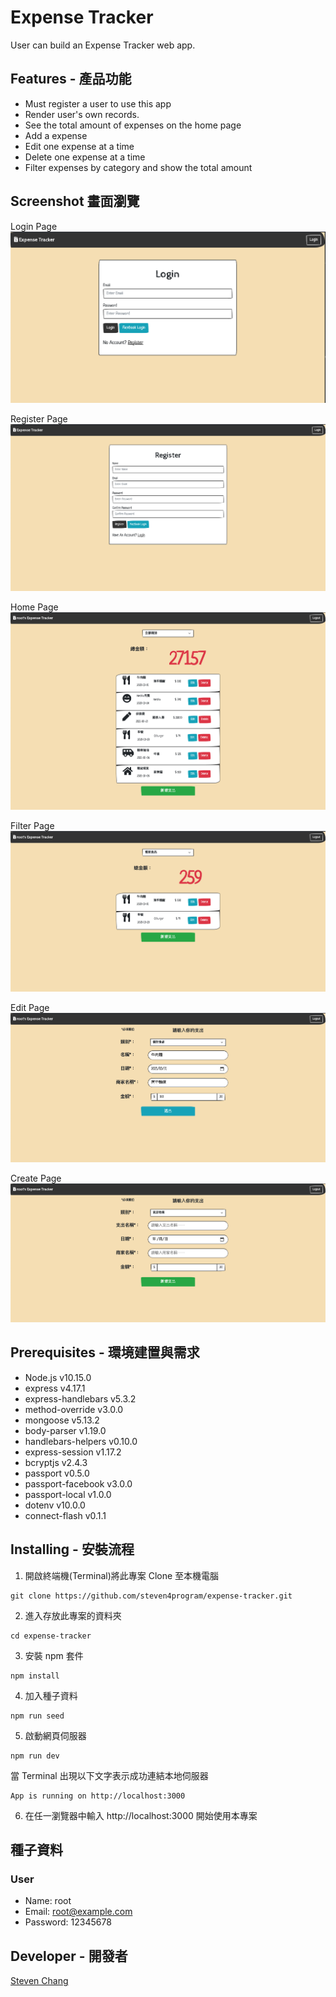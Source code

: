 # Expense Tracker

User can build an Expense Tracker web app.

## Features - 產品功能

- Must register a user to use this app
- Render user's own records.
- See the total amount of expenses on the home page
- Add a expense
- Edit one expense at a time
- Delete one expense at a time
- Filter expenses by category and show the total amount

## Screenshot 畫面瀏覽

Login Page
![image](https://github.com/steven4program/expense-tracker/blob/master/screenshot/Login.png?raw=true)

Register Page
![image](https://github.com/steven4program/expense-tracker/blob/master/screenshot/Register.png?raw=true)

Home Page
![image](https://github.com/steven4program/expense-tracker/blob/master/screenshot/Home.png?raw=true)

Filter Page
![image](https://github.com/steven4program/expense-tracker/blob/master/screenshot/filter.png?raw=true)

Edit Page
![image](https://github.com/steven4program/expense-tracker/blob/master/screenshot/edit.png?raw=true)

Create Page
![image](https://github.com/steven4program/expense-tracker/blob/master/screenshot/create.png?raw=true)

## Prerequisites - 環境建置與需求

- Node.js v10.15.0
- express v4.17.1
- express-handlebars v5.3.2
- method-override v3.0.0
- mongoose v5.13.2
- body-parser v1.19.0
- handlebars-helpers v0.10.0
- express-session v1.17.2
- bcryptjs v2.4.3
- passport v0.5.0
- passport-facebook v3.0.0
- passport-local v1.0.0
- dotenv v10.0.0
- connect-flash v0.1.1

## Installing - 安裝流程

1. 開啟終端機(Terminal)將此專案 Clone 至本機電腦

```
git clone https://github.com/steven4program/expense-tracker.git
```

2. 進入存放此專案的資料夾

```
cd expense-tracker
```

3. 安裝 npm 套件

```
npm install
```

4. 加入種子資料

```
npm run seed
```

5. 啟動網頁伺服器

```
npm run dev
```

當 Terminal 出現以下文字表示成功連結本地伺服器

```
App is running on http://localhost:3000
```

6. 在任一瀏覽器中輸入 http://localhost:3000 開始使用本專案

## 種子資料

### User

- Name: root
- Email: root@example.com
- Password: 12345678

## Developer - 開發者

[Steven Chang](https://github.com/steven4program)
